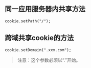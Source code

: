 ## 同一应用服务器内共享方法
```
cookie.setPath("/");
```
## 跨域共享cookie的方法
```
cookie.setDomain(".xxx.com"); 
```
> 注意：这个参数必须以“.”开始。
